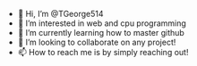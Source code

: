 - 👋 Hi, I’m @TGeorge514
- 👀 I’m interested in web and cpu programming
- 🌱 I’m currently learning how to master github
- 💞️ I’m looking to collaborate on any project!
- 📫 How to reach me is by simply reaching out!

<!---
TGeorge514/TGeorge514 is a ✨ special ✨ repository because its `README.md` (this file) appears on your GitHub profile.
You can click the Preview link to take a look at your changes.
--->
